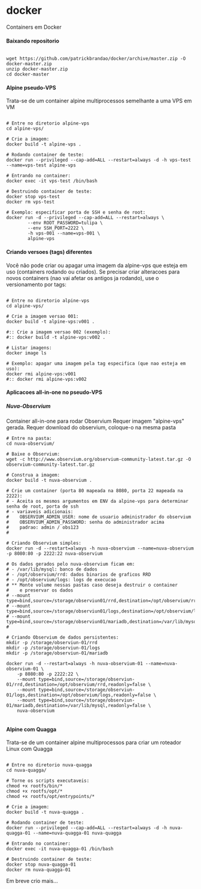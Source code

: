 # docker

Containers em Docker


#### Baixando repositorio

```

wget https://github.com/patrickbrandao/docker/archive/master.zip -O docker-master.zip
unzip docker-master.zip
cd docker-master

```


#### Alpine pseudo-VPS

Trata-se de um container alpine multiprocessos semelhante a uma VPS em VM

```

# Entre no diretorio alpine-vps
cd alpine-vps/

# Crie a imagem:
docker build -t alpine-vps .

# Rodando container de teste:
docker run --privileged --cap-add=ALL --restart=always -d -h vps-test --name=vps-test alpine-vps

# Entrando no container:
docker exec -it vps-test /bin/bash

# Destruindo container de teste:
docker stop vps-test
docker rm vps-test

# Exemplo: especificar porta de SSH e senha de root:
docker run -d --privileged --cap-add=ALL --restart=always \
        --env ROOT_PASSWORD=tulipa \
        --env SSH_PORT=2222 \
        -h vps-001 --name=vps-001 \
        alpine-vps

```

#### Criando versoes (tags) diferentes

Você não pode criar ou apagar uma imagem da alpine-vps que esteja em uso (containers rodando ou criados).
Se precisar criar alteracoes para novos containers (nao vai afetar os antigos ja rodando),
use o versionamento por tags:

```

# Entre no diretorio alpine-vps
cd alpine-vps/

# Crie a imagem versao 001:
docker build -t alpine-vps:v001 .

#:: Crie a imagem versao 002 (exemplo):
#:: docker build -t alpine-vps:v002 .

# Listar imagens:
docker image ls

# Exemplo: apagar uma imagem pela tag especifica (que nao esteja em uso):
docker rmi alpine-vps:v001
#:: docker rmi alpine-vps:v002

```


#### Aplicacoes all-in-one no pseudo-VPS

##### Nuva-Observium

Container all-in-one para rodar Observium
Requer imagem "alpine-vps" gerada.
Requer download do observium, coloque-o na mesma pasta

```
# Entre na pasta:
cd nuva-observium/

# Baixe o Observium:
wget -c http://www.observium.org/observium-community-latest.tar.gz -O observium-community-latest.tar.gz

# Construa a imagem:
docker build -t nuva-observium .

# Crie um container (porta 80 mapeada na 8080, porta 22 mapeada na 2222):
# - Aceita os mesmos argumentos em ENV da alpine-vps para determinar senha de root, porta de ssh
# - variaveis adicionais:
#    OBSERVIUM_ADMIN_USER: nome de usuario administrador do observium
#    OBSERVIUM_ADMIN_PASSWORD: senha do administrador acima
#    padrao: admin / obs123
#

# Criando Observium simples:
docker run -d --restart=always -h nuva-observium --name=nuva-observium -p 8080:80 -p 2222:22 nuva-observium

# Os dados gerados pelo nuva-observium ficam em:
# - /var/lib/mysql: banco de dados
# - /opt/observium/rrd: dados binarios de graficos RRD
# - /opt/observium/logs: logs de execucao
# ** Monte volume nessas pastas caso deseja destruir o container
#    e preservar os dados
# --mount type=bind,source=/storage/observiun01/rrd,destination=/opt/observium/rrd,readonly=false
# --mount type=bind,source=/storage/observiun01/logs,destination=/opt/observium/logs,readonly=false
# --mount type=bind,source=/storage/observiun01/mariadb,destination=/var/lib/mysql,readonly=false
# 

# Criando Observium de dados persistentes:
mkdir -p /storage/observiun-01/rrd
mkdir -p /storage/observiun-01/logs
mkdir -p /storage/observiun-01/mariadb

docker run -d --restart=always -h nuva-observium-01 --name=nuva-observium-01 \
    -p 8080:80 -p 2222:22 \
    --mount type=bind,source=/storage/observiun-01/rrd,destination=/opt/observium/rrd,readonly=false \
    --mount type=bind,source=/storage/observiun-01/logs,destination=/opt/observium/logs,readonly=false \
    --mount type=bind,source=/storage/observiun-01/mariadb,destination=/var/lib/mysql,readonly=false \
    nuva-observium


```

#### Alpine com Quagga

Trata-se de um container alpine multiprocessos para criar um roteador Linux com Quagga

```

# Entre no diretorio nuva-quagga
cd nuva-quagga/

# Torne os scripts executaveis:
chmod +x rootfs/bin/*
chmod +x rootfs/opt/*
chmod +x rootfs/opt/entrypoints/*

# Crie a imagem:
docker build -t nuva-quagga .

# Rodando container de teste:
docker run --privileged --cap-add=ALL --restart=always -d -h nuva-quagga-01 --name=nuva-quagga-01 nuva-quagga

# Entrando no container:
docker exec -it nuva-quagga-01 /bin/bash

# Destruindo container de teste:
docker stop nuva-quagga-01
docker rm nuva-quagga-01

```


Em breve crio mais...


